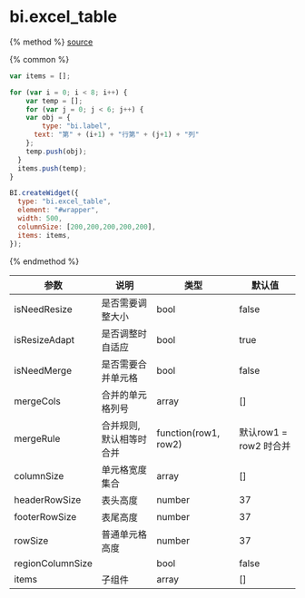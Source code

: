 # bi.excel_table

{% method %}
[source](https://jsfiddle.net/fineui/cbmv07g4/)

{% common %}
```javascript
var items = [];

for (var i = 0; i < 8; i++) {
	var temp = [];
	for (var j = 0; j < 6; j++) {
  	var obj = {
    	type: "bi.label",
      text: "第" + (i+1) + "行第" + (j+1) + "列"
    };
    temp.push(obj);
  }
  items.push(temp);
}

BI.createWidget({
  type: "bi.excel_table",
  element: "#wrapper",
  width: 500,
  columnSize: [200,200,200,200,200],
  items: items,
});
```

{% endmethod %}

| 参数               | 说明            | 类型                   | 默认值               |
| ---------------- | ------------- | -------------------- | ----------------- |
| isNeedResize     | 是否需要调整大小      | bool                 | false             |
| isResizeAdapt    | 是否调整时自适应      | bool                 | true              |
| isNeedMerge      | 是否需要合并单元格     | bool                 | false             |
| mergeCols        | 合并的单元格列号      | array                | []                |
| mergeRule        | 合并规则, 默认相等时合并 | function(row1, row2) | 默认row1 = row2 时合并 |
| columnSize       | 单元格宽度集合       | array                | []                |
| headerRowSize    | 表头高度          | number               | 37                |
| footerRowSize    | 表尾高度          | number               | 37                |
| rowSize          | 普通单元格高度       | number               | 37                |
| regionColumnSize |               | bool                 | false             |
| items            | 子组件           | array                | []                |







